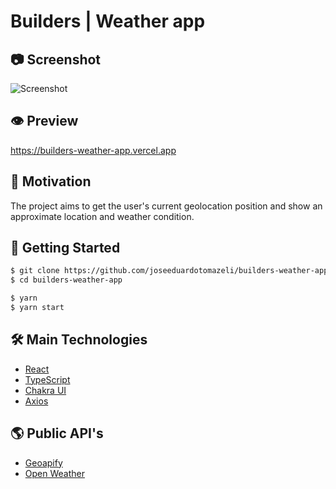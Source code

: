# Builders | Weather app

## 📷 Screenshot
![Screenshot](https://i.imgur.com/FyDZsBg.png)

## 👁 Preview
https://builders-weather-app.vercel.app

## 💙 Motivation
The project aims to get the user's current geolocation position and show an approximate location and weather condition.

## 🚀 Getting Started

```bash
$ git clone https://github.com/joseeduardotomazeli/builders-weather-app
$ cd builders-weather-app

$ yarn
$ yarn start
```

## 🛠 Main Technologies

- [React][reactjs]
- [TypeScript][typescript]
- [Chakra UI][chakraui]
- [Axios][axios]

[reactjs]: https://reactjs.org
[typescript]: https://www.typescriptlang.org/
[chakraui]: https://chakra-ui.com/
[axios]: https://axios-http.com/

## 🌎 Public API's

- [Geoapify][geoapify]
- [Open Weather][openweather]

[geoapify]: https://www.geoapify.com/
[openweather]: https://openweathermap.org/
